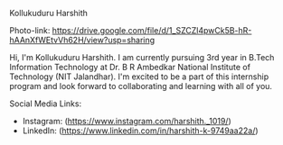 Kollukuduru Harshith

Photo-link: https://drive.google.com/file/d/1_SZCZl4pwCk5B-hR-hAAnXfWEtvVh62H/view?usp=sharing

Hi, I'm Kollukuduru Harshith. I am currently pursuing 3rd year in B.Tech Information Technology at Dr. B R Ambedkar National Institute of Technology (NIT Jalandhar). I'm excited to be a part of this internship program and look forward to collaborating and learning with all of you.

Social Media Links:
- Instagram: (https://www.instagram.com/harshith._1019/)
- LinkedIn: (https://www.linkedin.com/in/harshith-k-9749aa22a/)